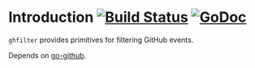 # Introduction [![Build Status](https://travis-ci.org/bradleyfalzon/ghfilter.svg?branch=master)](https://travis-ci.org/bradleyfalzon/ghfilter) [![GoDoc](https://godoc.org/github.com/bradleyfalzon/ghfilter?status.svg)](https://godoc.org/github.com/bradleyfalzon/ghfilter)

`ghfilter` provides primitives for filtering GitHub events.

Depends on [go-github](github.com/google/go-github/github).
